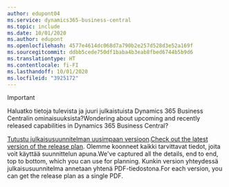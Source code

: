 ```yaml
---
author: edupont04
ms.service: dynamics365-business-central
ms.topic: include
ms.date: 10/01/2020
ms.author: edupont
ms.openlocfilehash: 4577e4614dc068d7a790b2e257d528d3e52a169f
ms.sourcegitcommit: ddbb5cede750df1baba4b3eab8fbed6744b5b9d6
ms.translationtype: HT
ms.contentlocale: fi-FI
ms.lasthandoff: 10/01/2020
ms.locfileid: "3925172"
---
```

> [!IMPORTANT]
>
> <span data-ttu-id="6154c-101">Haluatko tietoja tulevista ja juuri julkaistuista Dynamics 365 Business Centralin ominaisuuksista?</span><span class="sxs-lookup"><span data-stu-id="6154c-101">Wondering about upcoming and recently released capabilities in Dynamics 365 Business Central?</span></span>
>
> <span data-ttu-id="6154c-102">[Tutustu julkaisusuunnitelman uusimpaan versioon](https://go.microsoft.com/fwlink/?linkid=2047422).</span><span class="sxs-lookup"><span data-stu-id="6154c-102">[Check out the latest version of the release plan](https://go.microsoft.com/fwlink/?linkid=2047422).</span></span> <span data-ttu-id="6154c-103">Olemme koonneet kaikki tarvittavat tiedot, joita voit käyttää suunnittelun apuna.</span><span class="sxs-lookup"><span data-stu-id="6154c-103">We've captured all the details, end to end, top to bottom, which you can use for planning.</span></span> <span data-ttu-id="6154c-104">Kunkin version yhteydessä julkaisusuunnitelma annetaan yhtenä PDF-tiedostona.</span><span class="sxs-lookup"><span data-stu-id="6154c-104">For each version, you can get the release plan as a single PDF.</span></span>  
